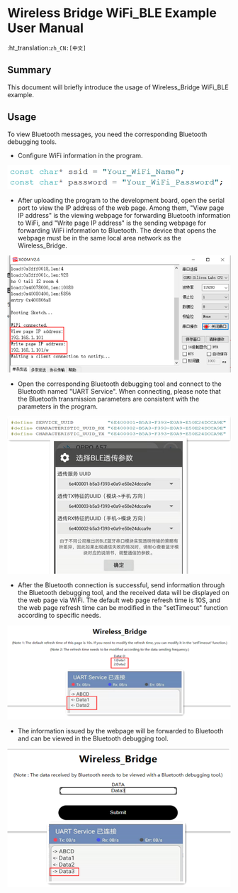 # Wireless Bridge WiFi_BLE Example User Manual

:ht_translation:`zh_CN:[中文]`

## Summary

This document will briefly introduce the usage of Wireless_Bridge WiFi_BLE example.

## Usage

To view Bluetooth messages, you need the corresponding Bluetooth debugging tools.

- Configure WiFi information in the program.

![](img/wifi_ble_user_manual/01.png)

- After uploading the program to the development board, open the serial port to view the IP address of the web page. Among them, "View page IP address" is the viewing webpage for forwarding Bluetooth information to WiFi, and "Write page IP address" is the sending webpage for forwarding WiFi information to Bluetooth. The device that opens the webpage must be in the same local area network as the Wireless_Bridge.

![](img/wifi_ble_user_manual/02.png)

- Open the corresponding Bluetooth debugging tool and connect to the Bluetooth named "UART Service". When connecting, please note that the Bluetooth transmission parameters are consistent with the parameters in the program.

![](img/wifi_ble_user_manual/03.png)

- After the Bluetooth connection is successful, send information through the Bluetooth debugging tool, and the received data will be displayed on the web page via WiFi. The default web page refresh time is 10S, and the web page refresh time can be modified in the "setTimeout" function according to specific needs.

![](img/wifi_ble_user_manual/04.png)

- The information issued by the webpage will be forwarded to Bluetooth and can be viewed in the Bluetooth debugging tool.

![](img/wifi_ble_user_manual/05.png)
